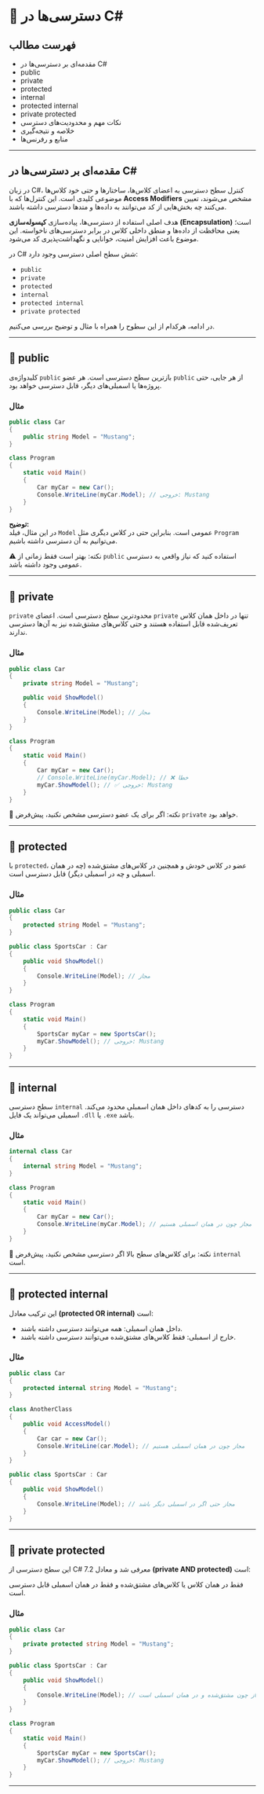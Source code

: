 ﻿# 📝 دسترسی‌ها در C#

## فهرست مطالب
- مقدمه‌ای بر دسترسی‌ها در C#
- public
- private
- protected
- internal
- protected internal
- private protected
- نکات مهم و محدودیت‌های دسترسی
- خلاصه و نتیجه‌گیری
- منابع و رفرنس‌ها

---

## مقدمه‌ای بر دسترسی‌ها در C#

در زبان C#، کنترل سطح دسترسی به اعضای کلاس‌ها، ساختارها و حتی خود کلاس‌ها موضوعی کلیدی است. این کنترل‌ها که با **Access Modifiers** مشخص می‌شوند، تعیین می‌کنند چه بخش‌هایی از کد می‌توانند به داده‌ها و متدها دسترسی داشته باشند.

هدف اصلی استفاده از دسترسی‌ها، پیاده‌سازی **کپسوله‌سازی (Encapsulation)** است؛ یعنی محافظت از داده‌ها و منطق داخلی کلاس در برابر دسترسی‌های ناخواسته. این موضوع باعث افزایش امنیت، خوانایی و نگهداشت‌پذیری کد می‌شود.

در C# شش سطح اصلی دسترسی وجود دارد:
- `public`
- `private`
- `protected`
- `internal`
- `protected internal`
- `private protected`

در ادامه، هرکدام از این سطوح را همراه با مثال و توضیح بررسی می‌کنیم.

---

## 🔹 public

کلیدواژه‌ی `public` بازترین سطح دسترسی است. هر عضو `public` از هر جایی، حتی پروژه‌ها یا اسمبلی‌های دیگر، قابل دسترسی خواهد بود.

### مثال
```csharp
public class Car
{
    public string Model = "Mustang";
}

class Program
{
    static void Main()
    {
        Car myCar = new Car();
        Console.WriteLine(myCar.Model); // خروجی: Mustang
    }
}
```

**توضیح:**  
در این مثال، فیلد `Model` عمومی است. بنابراین حتی در کلاس دیگری مثل `Program` می‌توانیم به آن دسترسی داشته باشیم.  

⚠️ نکته: بهتر است فقط زمانی از `public` استفاده کنید که نیاز واقعی به دسترسی عمومی وجود داشته باشد.

---

## 🔹 private

`private` محدودترین سطح دسترسی است. اعضای `private` تنها در داخل همان کلاس تعریف‌شده قابل استفاده هستند و حتی کلاس‌های مشتق‌شده نیز به آن‌ها دسترسی ندارند.

### مثال
```csharp
public class Car
{
    private string Model = "Mustang";

    public void ShowModel()
    {
        Console.WriteLine(Model); // مجاز
    }
}

class Program
{
    static void Main()
    {
        Car myCar = new Car();
        // Console.WriteLine(myCar.Model); // ❌ خطا
        myCar.ShowModel(); // ✅ خروجی: Mustang
    }
}
```

📌 نکته: اگر برای یک عضو دسترسی مشخص نکنید، پیش‌فرض `private` خواهد بود.

---

## 🔹 protected

با `protected`، عضو در کلاس خودش و همچنین در کلاس‌های مشتق‌شده (چه در همان اسمبلی و چه در اسمبلی دیگر) قابل دسترسی است.

### مثال
```csharp
public class Car
{
    protected string Model = "Mustang";
}

public class SportsCar : Car
{
    public void ShowModel()
    {
        Console.WriteLine(Model); // مجاز
    }
}

class Program
{
    static void Main()
    {
        SportsCar myCar = new SportsCar();
        myCar.ShowModel(); // خروجی: Mustang
    }
}
```

---

## 🔹 internal

سطح دسترسی `internal` دسترسی را به کدهای داخل همان اسمبلی محدود می‌کند. اسمبلی می‌تواند یک فایل `.dll` یا `.exe` باشد.

### مثال
```csharp
internal class Car
{
    internal string Model = "Mustang";
}

class Program
{
    static void Main()
    {
        Car myCar = new Car();
        Console.WriteLine(myCar.Model); // مجاز چون در همان اسمبلی هستیم
    }
}
```

📌 نکته: برای کلاس‌های سطح بالا اگر دسترسی مشخص نکنید، پیش‌فرض `internal` است.

---

## 🔹 protected internal

این ترکیب معادل **(protected OR internal)** است:

- داخل همان اسمبلی: همه می‌توانند دسترسی داشته باشند.  
- خارج از اسمبلی: فقط کلاس‌های مشتق‌شده می‌توانند دسترسی داشته باشند.

### مثال
```csharp
public class Car
{
    protected internal string Model = "Mustang";
}

class AnotherClass
{
    public void AccessModel()
    {
        Car car = new Car();
        Console.WriteLine(car.Model); // مجاز چون در همان اسمبلی هستیم
    }
}

public class SportsCar : Car
{
    public void ShowModel()
    {
        Console.WriteLine(Model); // مجاز حتی اگر در اسمبلی دیگر باشد
    }
}
```

---

## 🔹 private protected

این سطح دسترسی از C# 7.2 معرفی شد و معادل **(private AND protected)** است:

فقط در همان کلاس یا کلاس‌های مشتق‌شده و فقط در همان اسمبلی قابل دسترسی است.

### مثال
```csharp
public class Car
{
    private protected string Model = "Mustang";
}

public class SportsCar : Car
{
    public void ShowModel()
    {
        Console.WriteLine(Model); // مجاز چون مشتق‌شده و در همان اسمبلی است
    }
}

class Program
{
    static void Main()
    {
        SportsCar myCar = new SportsCar();
        myCar.ShowModel(); // خروجی: Mustang
    }
}
```

---
